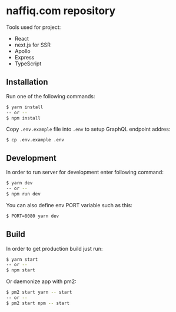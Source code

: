 # naffiq.com repository

Tools used for project:

- React
- next.js for SSR
- Apollo
- Express
- TypeScript

## Installation

Run one of the following commands:

```bash
$ yarn install
-- or --
$ npm install
```

Copy `.env.example` file into `.env` to setup GraphQL endpoint addres:

```
$ cp .env.example .env
```

## Development

In order to run server for development enter following command:

```bash
$ yarn dev
-- or --
$ npm run dev
```

You can also define env PORT variable such as this:

```bash
$ PORT=8080 yarn dev
```

## Build

In order to get production build just run:

```bash
$ yarn start
-- or --
$ npm start
```

Or daemonize app with pm2:

```bash
$ pm2 start yarn -- start
-- or --
$ pm2 start npm -- start
```